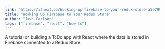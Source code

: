 ```yaml
---
link: "https://itnext.io/hooking-up-firebase-to-your-redux-store-a5e799cf84c4"
title: "Hooking Up Firebase to Your Redux Store"
author: "Josh Carlson"
tags: ["firebase", "react", "how-to"]
---
```


A tutorial on building a ToDo app with React where the data is stored in Firebase connected to a Redux Store.
